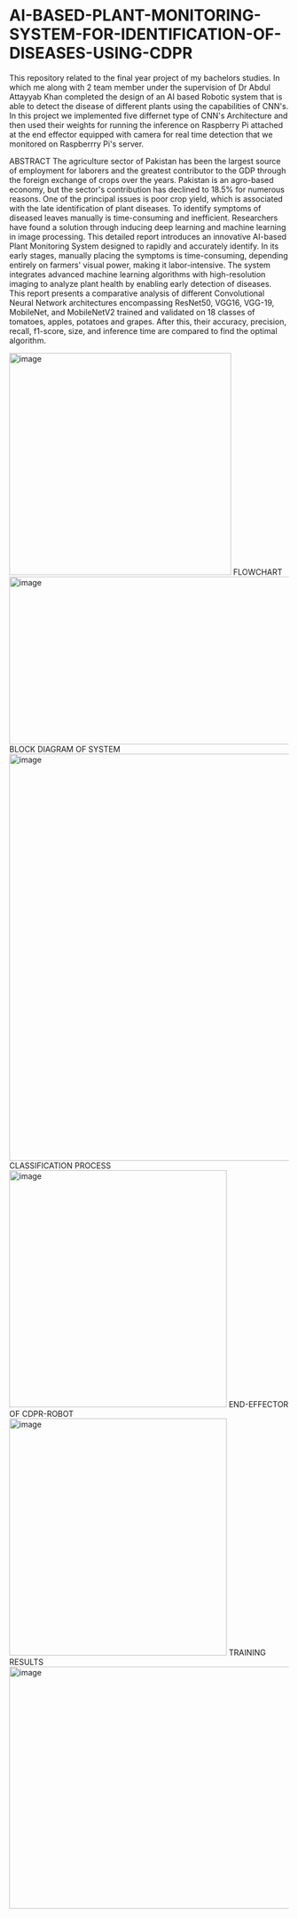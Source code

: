 # AI-BASED-PLANT-MONITORING-SYSTEM-FOR-IDENTIFICATION-OF-DISEASES-USING-CDPR
This repository related to the final year project of my bachelors studies. In which me along with 2 team member under the supervision of Dr Abdul Attayyab Khan completed the design of an AI based Robotic system that is able to detect the disease of different plants using the capabilities of CNN's. In this project we implemented five differnet type of CNN's Architecture and then used their weights for running the inference on Raspberry Pi attached at the end effector equipped with camera for real time detection that we monitored on Raspberrry Pi's server.

ABSTRACT
The agriculture sector of Pakistan has been the largest source of employment for
laborers and the greatest contributor to the GDP through the foreign exchange of
crops over the years. Pakistan is an agro-based economy, but the sector's contribution
has declined to 18.5% for numerous reasons. One of the principal issues is poor crop
yield, which is associated with the late identification of plant diseases. To identify
symptoms of diseased leaves manually is time-consuming and inefficient.
Researchers have found a solution through inducing deep learning and machine
learning in image processing. This detailed report introduces an innovative AI-based
Plant Monitoring System designed to rapidly and accurately identify. In its early
stages, manually placing the symptoms is time-consuming, depending entirely on
farmers' visual power, making it labor-intensive. The system integrates advanced
machine learning algorithms with high-resolution imaging to analyze plant health by
enabling early detection of diseases. This report presents a comparative analysis of
different Convolutional Neural Network architectures encompassing ResNet50,
VGG16, VGG-19, MobileNet, and MobileNetV2 trained and validated on 18 classes
of tomatoes, apples, potatoes and grapes. After this, their accuracy, precision, recall,
f1-score, size, and inference time are compared to find the optimal algorithm.

<img width="400" height="400" alt="image" src="https://github.com/user-attachments/assets/5f060c95-23eb-46bd-a54e-d7c51a4936ed" />
                        FLOWCHART 
<img width="666" height="302" alt="image" src="https://github.com/user-attachments/assets/6fa6a42e-b871-482e-aff9-6d0187280c2a" />
                      BLOCK DIAGRAM OF SYSTEM
<img width="823" height="733" alt="image" src="https://github.com/user-attachments/assets/de58f2eb-fe66-42fb-ae4c-bd21197c78fb" />
                      CLASSIFICATION PROCESS          
<img width="392" height="427" alt="image" src="https://github.com/user-attachments/assets/0c729f71-f1b0-4283-878e-1e71ee582ebb" />
                    END-EFFECTOR OF CDPR-ROBOT
<img width="392" height="427" alt="image" src="https://github.com/user-attachments/assets/e656c65b-598f-475d-9cc5-c8b3957fee98" />
                    TRAINING RESULTS
<img width="827" height="436" alt="image" src="https://github.com/user-attachments/assets/93565294-7566-4450-bcc2-1beebfeae900" />




